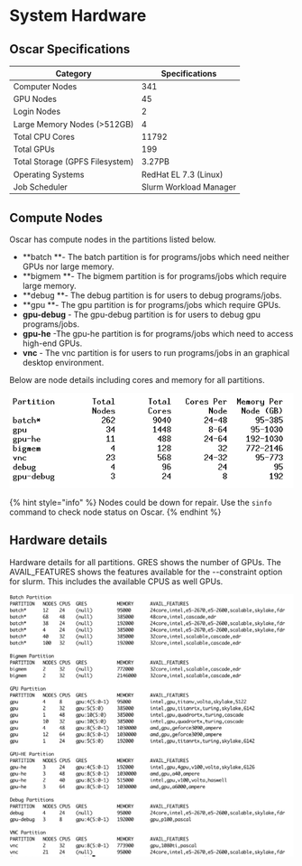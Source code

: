 # System Hardware

## Oscar Specifications

| Category                        | Specifications         |
| ------------------------------- | ---------------------- |
| Computer Nodes                  | 341                    |
| GPU Nodes                       | 45                     |
| Login Nodes                     | 2                      |
| Large Memory Nodes (>512GB)     | 4                      |
| Total CPU Cores                 | 11792                  |
| Total GPUs                      | 199                    |
| Total Storage (GPFS Filesystem) | 3.27PB                 |
| Operating Systems               | RedHat EL 7.3 (Linux)  |
| Job Scheduler                   | Slurm Workload Manager |

## Compute Nodes

Oscar has compute nodes in the partitions listed below.

* **batch **- The batch partition is for programs/jobs which need neither GPUs nor large memory.
* **bigmem **- The bigmem partition is for programs/jobs which require large memory. 
* **debug **- The debug partition is for users to debug programs/jobs.
* **gpu **- The gpu partition is for programs/jobs which require GPUs.
* **gpu-debug** - The gpu-debug partition is for users to debug gpu programs/jobs. 
* **gpu-he** -The gpu-he partition is for programs/jobs which need to access high-end GPUs. 
* **vnc** - The vnc partition is for users to run programs/jobs in an graphical desktop environment. 

Below are node details including cores and memory for all partitions. 

![Compute Nodes  in Partitions](<.gitbook/assets/ccv-doc-partitions (1).png>)

{% hint style="info" %}
Nodes could be down for repair. Use the `sinfo` command to check node status on Oscar.
{% endhint %}

## Hardware details

Hardware details for all partitions. GRES shows the number of GPUs. The AVAIL_FEATURES shows the features available for the --constraint option for slurm. This includes the available CPUS as well GPUs.

![](<.gitbook/assets/Screen Shot 2021-10-12 at 12.03.33 PM.png>)

